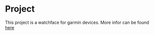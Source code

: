 # Project
This project is a watchface for garmin devices.
More infor can be found [here](https://apps.garmin.com/en-US/apps/c69e79c4-9263-4f09-9dc8-a7c22c6bc03d)